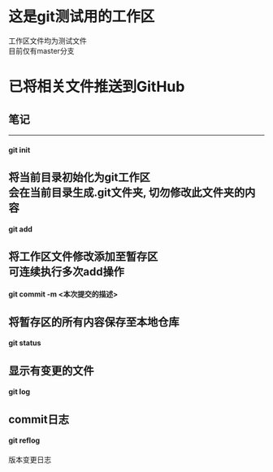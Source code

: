 # 这是git测试用的工作区
工作区文件均为测试文件</br>
目前仅有master分支

# 已将相关文件推送到GitHub

## 笔记
---
#### git init
将当前目录初始化为git工作区</br>
会在当前目录生成.git文件夹, 切勿修改此文件夹的内容
---
#### git add <file name>
将工作区文件修改添加至暂存区</br>
可连续执行多次add操作
---
#### git commit -m <本次提交的描述>
将暂存区的所有内容保存至本地仓库
---
#### git status
显示有变更的文件
---
#### git log
commit日志
---
#### git reflog
版本变更日志